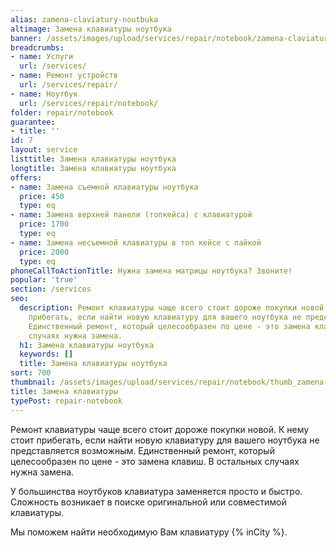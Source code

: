```yaml
---
alias: zamena-claviatury-noutbuka
altimage: Замена клавиатуры ноутбука
banner: /assets/images/upload/services/repair/notebook/zamena-claviatury-noutbuka.jpg
breadcrumbs:
- name: Услуги
  url: /services/
- name: Ремонт устройств
  url: /services/repair/
- name: Ноутбук
  url: /services/repair/notebook/
folder: repair/notebook
guarantee:
- title: ''
id: 7
layout: service
listtitle: Замена клавиатуры ноутбука
longtitle: Замена клавиатуры ноутбука
offers:
- name: Замена съемной клавиатуры ноутбука
  price: 450
  type: eq
- name: Замена верхней панели (топкейса) с клавиатурой
  price: 1700
  type: eq
- name: Замена несъемной клавиатуры в топ кейсе с пайкой
  price: 2000
  type: eq
phoneCallToActionTitle: Нужна замена матрицы ноутбука? Звоните!
popular: 'true'
section: /services
seo:
  description: Ремонт клавиатуры чаще всего стоит дороже покупки новой. К нему стоит
    прибегать, если найти новую клавиатуру для вашего ноутбука не представляется возможным.
    Единственный ремонт, который целесообразен по цене - это замена клавиш. В остальных
    случаях нужна замена.
  h1: Замена клавиатуры ноутбука
  keywords: []
  title: Замена клавиатуры ноутбука
sort: 700
thumbnail: /assets/images/upload/services/repair/notebook/thumb_zamena-claviatury-noutbuka.jpg
title: Замена клавиатуры
typePost: repair-notebook
---
```

Ремонт клавиатуры чаще всего стоит дороже покупки новой. К нему стоит прибегать, если найти новую клавиатуру для вашего ноутбука не представляется возможным. Единственный ремонт, который целесообразен по цене - это замена клавиш. В остальных случаях нужна замена.

У большинства ноутбуков клавиатура заменяется просто и быстро. Сложность возникает в поиске оригинальной или совместимой клавиатуры.

Мы поможем найти необходимую Вам клавиатуру {% inCity %}.